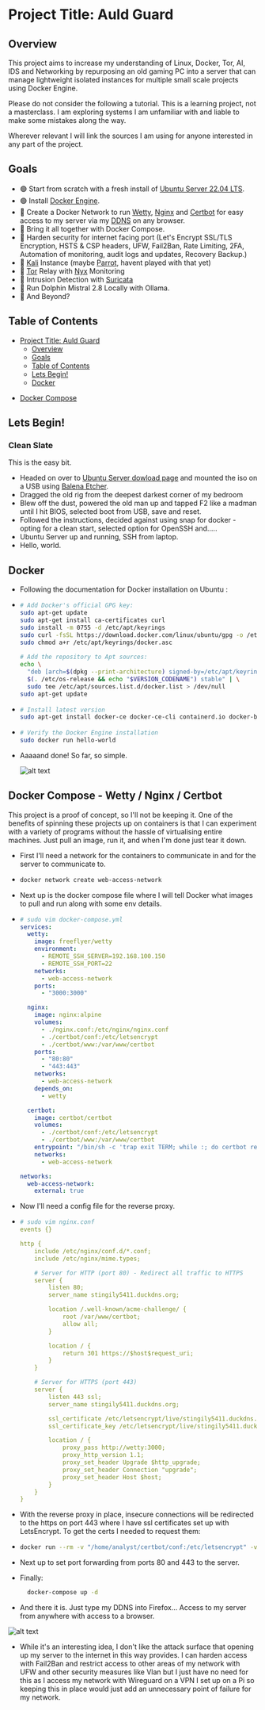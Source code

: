 # Project Title: Auld Guard 

## Overview

This project aims to increase my understanding of Linux, Docker, Tor, AI, IDS and Networking by repurposing an old gaming PC into a server that can manage lightweight isolated instances for multiple small scale projects using Docker Engine.

Please do not consider the following a tutorial. This is a learning project, not a masterclass. I am exploring systems I am unfamiliar with and liable to make some mistakes along the way.

Wherever relevant I will link the sources I am using for anyone interested in any part of the project. 

## Goals

- 🟢  Start from scratch with a fresh install of [Ubuntu Server 22.04 LTS](https://ubuntu.com/download/server).
- 🟢  Install [Docker Engine](https://docs.docker.com/engine/install/ubuntu/).
- 🔴  Create a Docker Network to run [Wetty](https://github.com/butlerx/wetty), [Nginx](https://nginx.org/en/) and [Certbot](https://github.com/certbot/certbot) for easy access to my server via my [DDNS](https://duckdns.org) on any browser.
- 🔴  Bring it all together with Docker Compose.
- 🔴  Harden security for internet facing port (Let's Encrypt SSL/TLS Encryption, HSTS & CSP headers, UFW, Fail2Ban, Rate Limiting, 2FA, Automation of monitoring, audit logs and updates, Recovery Backup.)
- 🔴  [Kali](https://kali.org/) Instance (maybe [Parrot](https://parrotsec.org/), havent played with that yet)
- 🔴  [Tor](https://torproject.org) Relay with [Nyx](https://nyx.torproject.org) Monitoring
- 🔴  Intrusion Detection with [Suricata](https://suricata.io/)
- 🔴  Run Dolphin Mistral 2.8 Locally with Ollama.
- 🔴  And Beyond?
  
## Table of Contents

- [Project Title: Auld Guard](#project-title-auld-guard)
  - [Overview](#overview)
  - [Goals](#goals)
  - [Table of Contents](#table-of-contents)
  - [Lets Begin!](#lets-begin!)
  - [Docker](#docker)
* [Docker Compose](#dockercompose)
 
## Lets Begin!

### Clean Slate

This is the easy bit. 

- Headed on over to [Ubuntu Server dowload page](https://ubuntu.com/download/server) and mounted the iso on a USB using [Balena Etcher](https://etcher.balena.io/).
- Dragged the old rig from the deepest darkest corner of my bedroom
- Blew off the dust, powered the old man up and tapped F2 like a madman until I hit BIOS, selected boot from USB, save and reset.
- Followed the instructions, decided against using snap for docker - opting for a clean start, selected option for OpenSSH and.....
- Ubuntu Server up and running, SSH from laptop. 
- Hello, world.

## Docker

- Following the documentation for Docker installation on Ubuntu :
  
- ```bash
  # Add Docker's official GPG key:
  sudo apt-get update
  sudo apt-get install ca-certificates curl
  sudo install -m 0755 -d /etc/apt/keyrings
  sudo curl -fsSL https://download.docker.com/linux/ubuntu/gpg -o /etc/apt/keyrings/docker.asc
  sudo chmod a+r /etc/apt/keyrings/docker.asc
   
  # Add the repository to Apt sources:
  echo \
    "deb [arch=$(dpkg --print-architecture) signed-by=/etc/apt/keyrings/docker.asc] https://download.docker.com/linux/ubuntu \
    $(. /etc/os-release && echo "$VERSION_CODENAME") stable" | \
    sudo tee /etc/apt/sources.list.d/docker.list > /dev/null
  sudo apt-get update

- ```bash
  # Install latest version
  sudo apt-get install docker-ce docker-ce-cli containerd.io docker-buildx-plugin docker-compose-plugin

- ```bash
  # Verify the Docker Engine installation
  sudo docker run hello-world

- Aaaaand done! So far, so simple. 

  ![alt text](https://github.com/Wytchwulf/auld-guard/blob/main/Screenshot%20from%202024-04-06%2023-18-04.png)

## Docker Compose - Wetty / Nginx / Certbot

This project is a proof of concept, so I'll not be keeping it. One of the benefits of spinning these projects up on containers is that I can experiment with a variety of programs without the hassle of virtualising entire machines. Just pull an image, run it, and when I'm done just tear it down. 

- First I'll need a network for the containers to communicate in and for the server to communicate to. 
- ```bash
  docker network create web-access-network

- Next up is the docker compose file where I will tell Docker what images to pull and run along with some env details.
- ```yaml
  # sudo vim docker-compose.yml
  services:
    wetty:
      image: freeflyer/wetty
      environment:
        - REMOTE_SSH_SERVER=192.168.100.150
        - REMOTE_SSH_PORT=22
      networks:
        - web-access-network
      ports:
        - "3000:3000"
  
    nginx:
      image: nginx:alpine
      volumes:
        - ./nginx.conf:/etc/nginx/nginx.conf
        - ./certbot/conf:/etc/letsencrypt
        - ./certbot/www:/var/www/certbot
      ports:
        - "80:80"
        - "443:443"
      networks:
        - web-access-network
      depends_on:
        - wetty
  
    certbot:
      image: certbot/certbot
      volumes:
        - ./certbot/conf:/etc/letsencrypt
        - ./certbot/www:/var/www/certbot
      entrypoint: "/bin/sh -c 'trap exit TERM; while :; do certbot renew; sleep 12h & wait $${!}; done;'"
      networks:
        - web-access-network
  
  networks:
    web-access-network:
      external: true

- Now I'll need a config file for the reverse proxy.
- ```yaml
  # sudo vim nginx.conf
  events {}
  
  http {
      include /etc/nginx/conf.d/*.conf;
      include /etc/nginx/mime.types;
  
      # Server for HTTP (port 80) - Redirect all traffic to HTTPS
      server {
          listen 80;
          server_name stingily5411.duckdns.org;
  
          location /.well-known/acme-challenge/ {
              root /var/www/certbot;
              allow all;
          }
  
          location / {
              return 301 https://$host$request_uri;
          }
      }
  
      # Server for HTTPS (port 443)
      server {
          listen 443 ssl;
          server_name stingily5411.duckdns.org;
  
          ssl_certificate /etc/letsencrypt/live/stingily5411.duckdns.org/fullchain.pem;
          ssl_certificate_key /etc/letsencrypt/live/stingily5411.duckdns.org/privkey.pem;
  
          location / {
              proxy_pass http://wetty:3000;
              proxy_http_version 1.1;
              proxy_set_header Upgrade $http_upgrade;
              proxy_set_header Connection "upgrade";
              proxy_set_header Host $host;
          }
      }
  }

- With the reverse proxy in place, insecure connections will be redirected to the https on port 443 where I have ssl certificates set up with LetsEncrypt. To get the certs I needed to request them:
- ```bash
  docker run --rm -v "/home/analyst/certbot/conf:/etc/letsencrypt" -v "/home/analyst/certbot/www:/var/www/certbot" certbot/certbot certonly --webroot --webroot-path=/var/www/certbot -d stingily5411.duckdns.org --email my_email@proton.me --agree-tos --no-eff-email

- Next up to set port forwarding from ports 80 and 443 to the server.

- Finally:
  ```bash
    docker-compose up -d

- And there it is. Just type my DDNS into Firefox... Access to my server from anywhere with access to a browser. 

![alt text](https://github.com/Wytchwulf/auld-guard/blob/main/Screenshot%20from%202024-04-07%2022-24-02.png)

- While it's an interesting idea, I don't like the attack surface that opening up my server to the internet in this way provides. I can harden access with Fail2Ban and restrict access to other areas of my network with UFW and other security measures like Vlan but I just have no need for this as I access my network with Wireguard on a VPN I set up on a Pi so keeping this in place would just add an unnecessary point of failure for my network. 
